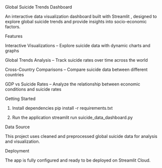 Global Suicide Trends Dashboard

An interactive data visualization dashboard built with Streamlit
, designed to explore global suicide trends and provide insights into socio-economic factors.

Features

Interactive Visualizations – Explore suicide data with dynamic charts and graphs

Global Trends Analysis – Track suicide rates over time across the world

Cross-Country Comparisons – Compare suicide data between different countries

GDP vs Suicide Rates – Analyze the relationship between economic conditions and suicide rates

Getting Started

1. Install dependencies
   pip install -r requirements.txt

2. Run the application
   streamlit run suicide_data_dashboard.py

Data Source

This project uses cleaned and preprocessed global suicide data for analysis and visualization.

Deployment

The app is fully configured and ready to be deployed on Streamlit Cloud.

